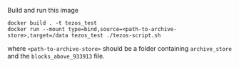Build and run this image

```
docker build . -t tezos_test
docker run --mount type=bind,source=<path-to-archive-store>,target=/data tezos_test ./tezos-script.sh
```

where `<path-to-archive-store>` should be a folder containing `archive_store` and the `blocks_above_933913` file.
